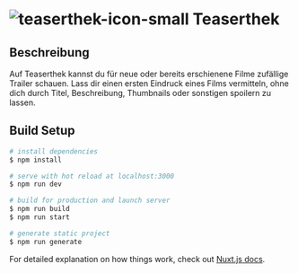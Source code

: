 # ![teaserthek-icon-small](https://user-images.githubusercontent.com/19222061/113576615-28a5b380-9620-11eb-8e24-46bee2f1799a.png) Teaserthek

## Beschreibung

Auf Teaserthek kannst du für neue oder bereits erschienene Filme zufällige Trailer schauen. Lass dir einen ersten Eindruck eines Films vermitteln, ohne dich durch Titel, Beschreibung, Thumbnails oder sonstigen spoilern zu lassen. 


## Build Setup

```bash
# install dependencies
$ npm install

# serve with hot reload at localhost:3000
$ npm run dev

# build for production and launch server
$ npm run build
$ npm run start

# generate static project
$ npm run generate
```

For detailed explanation on how things work, check out [Nuxt.js docs](https://nuxtjs.org).
